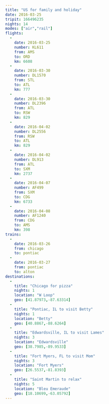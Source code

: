 ```yaml
---
title: "US for family and holiday"
date: 2016-03-25
tripit: 166496235
nights: 14
modes: ["air","rail"]
flights:
  -
    date: 2016-03-25
    number: KL611
    from: AMS
    to: ORD
    km: 6608
  -
    date: 2016-03-30
    number: DL1570
    from: STL
    to: ATL
    km: 777
  -
    date: 2016-03-30
    number: DL2396
    from: ATL
    to: RSW
    km: 829
  -
    date: 2016-04-02
    number: DL2556
    from: RSW
    to: ATL
    km: 829
  -
    date: 2016-04-02
    number: DL913
    from: ATL
    to: SXM
    km: 2737
  -
    date: 2016-04-07
    number: AF499
    from: SXM
    to: CDG
    km: 6733
  -
    date: 2016-04-08
    number: AF1240
    from: CDG
    to: AMS
    km: 398
trains:
  -
    date: 2016-03-26
    from: chicago
    to: pontiac
  -
    date: 2016-03-27
    from: pontiac
    to: alton
destinations:
  -
    title: "Chicago for pizza"
    nights: 1
    location: "W Loop"
    geo: [41.87973,-87.63314]
  -
    title: "Pontiac, IL to visit Betty"
    nights: 1
    location: "Betty"
    geo: [40.8867,-88.6264]
  -
    title: "Edwardsville, IL to visit Lames"
    nights: 3
    location: "Edwardsville"
    geo: [38.7985,-89.9533]
  -
    title: "Fort Myers, FL to visit Mom"
    nights: 3
    location: "Fort Myers"
    geo: [26.5537,-81.8393]
  -
    title: "Saint Martin to relax"
    nights: 5
    location: "Bleu Emeraude"
    geo: [18.10699,-63.05792]
---
```



